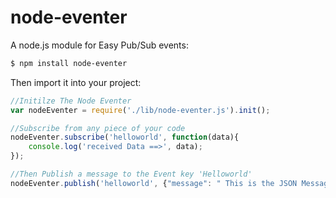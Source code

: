 node-eventer
============
A node.js module for Easy Pub/Sub events:

```bash
$ npm install node-eventer
```

Then import it into your project:

```js
//Initilze The Node Eventer
var nodeEventer = require('./lib/node-eventer.js').init();

//Subscribe from any piece of your code
nodeEventer.subscribe('helloworld', function(data){
	console.log('received Data ==>', data);	
});

//Then Publish a message to the Event key 'Helloworld'
nodeEventer.publish('helloworld', {"message": " This is the JSON Message"});
```
